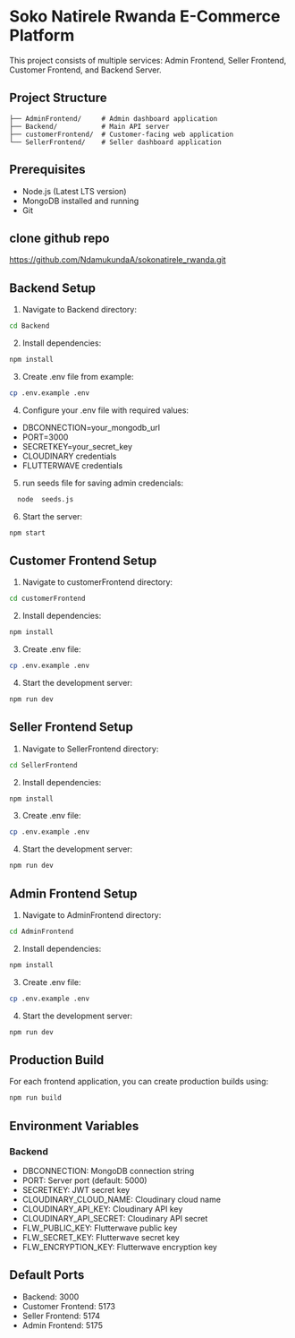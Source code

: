 # Soko Natirele Rwanda E-Commerce Platform

This project consists of multiple services: Admin Frontend, Seller Frontend, Customer Frontend, and Backend Server.

## Project Structure
```
├── AdminFrontend/     # Admin dashboard application
├── Backend/           # Main API server
├── customerFrontend/  # Customer-facing web application  
└── SellerFrontend/    # Seller dashboard application
```

## Prerequisites
- Node.js (Latest LTS version)
- MongoDB installed and running
- Git

##  clone  github  repo
https://github.com/NdamukundaA/sokonatirele_rwanda.git

## Backend Setup

1. Navigate to Backend directory:
```bash
cd Backend
```

2. Install dependencies:
```bash
npm install
```

3. Create .env file from example:
```bash
cp .env.example .env
```

4. Configure your .env file with required values:
- DBCONNECTION=your_mongodb_url
- PORT=3000
- SECRETKEY=your_secret_key
- CLOUDINARY credentials
- FLUTTERWAVE credentials

5. run  seeds  file  for  saving  admin  credencials:
```bash
  node  seeds.js
```

6. Start the server:
```bash
npm start
```

## Customer Frontend Setup

1. Navigate to customerFrontend directory:
```bash
cd customerFrontend
```

2. Install dependencies:
```bash
npm install
```

3. Create .env file:
```bash
cp .env.example .env
```

4. Start the development server:
```bash
npm run dev
```

## Seller Frontend Setup

1. Navigate to SellerFrontend directory:
```bash
cd SellerFrontend
```

2. Install dependencies:
```bash
npm install
```

3. Create .env file:
```bash
cp .env.example .env
```

4. Start the development server:
```bash
npm run dev
```

## Admin Frontend Setup

1. Navigate to AdminFrontend directory:
```bash
cd AdminFrontend
```

2. Install dependencies:
```bash
npm install
```

3. Create .env file:
```bash
cp .env.example .env
```

4. Start the development server:
```bash
npm run dev
```

## Production Build

For each frontend application, you can create production builds using:
```bash
npm run build
```

## Environment Variables

### Backend
- DBCONNECTION: MongoDB connection string
- PORT: Server port (default: 5000)
- SECRETKEY: JWT secret key
- CLOUDINARY_CLOUD_NAME: Cloudinary cloud name
- CLOUDINARY_API_KEY: Cloudinary API key
- CLOUDINARY_API_SECRET: Cloudinary API secret
- FLW_PUBLIC_KEY: Flutterwave public key
- FLW_SECRET_KEY: Flutterwave secret key
- FLW_ENCRYPTION_KEY: Flutterwave encryption key


## Default Ports
- Backend: 3000
- Customer Frontend: 5173
- Seller Frontend: 5174
- Admin Frontend: 5175
